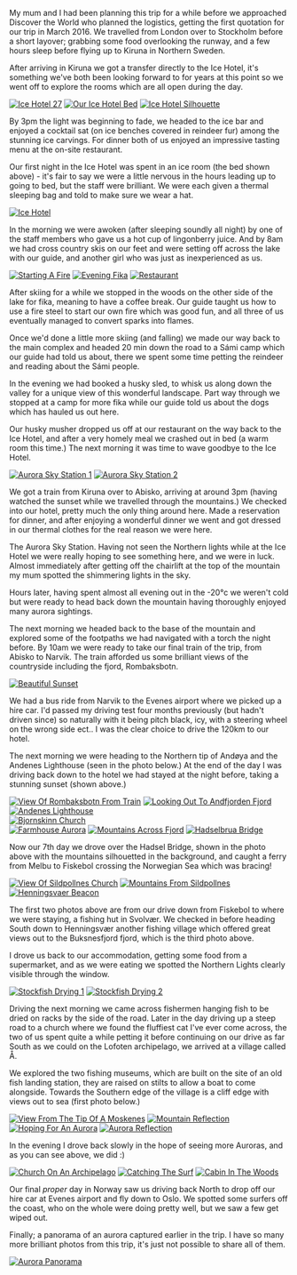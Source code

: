 <!--moml:meta
Title: 2017 Sweden & Norway
Date: 2017-02-01
Hero: town-reflection
Intro: Starting in Northern Sweden, staying at the Ice Hotel, and crossing into Norway before hiring a car and exploring Northern Norway.
-->

My mum and I had been planning this trip for a while before we approached Discover the World who planned the logistics, getting the first quotation for our trip in March 2016. We travelled from London over to Stockholm before a short layover; grabbing some food overlooking the runway, and a few hours sleep before flying up to Kiruna in Northern Sweden.

After arriving in Kiruna we got a transfer directly to the Ice Hotel, it's something we've both been looking forward to for years at this point so we went off to explore the rooms which are all open during the day.

<div class="gallery">
    <a href="/2017-sweden-and-norway/ice-hotel-27-2000.jpg"><img alt="Ice Hotel 27" srcset="/2014-barcelona/ice-hotel-27-400.jpg, /2017-sweden-and-norway/ice-hotel-27-800.jpg 800w, /2017-sweden-and-norway/ice-hotel-27-1200.jpg 1200w, /2017-sweden-and-norway/ice-hotel-27-1600.jpg 1600w, /2017-sweden-and-norway/ice-hotel-27-2000.jpg 2000w" src="/2017-sweden-and-norway/ice-hotel-27-400.jpg"></a>
    <a href="/2017-sweden-and-norway/our-ice-hotel-bed-2000.jpg"><img alt="Our Ice Hotel Bed" srcset="/2014-barcelona/our-ice-hotel-bed-400.jpg, /2017-sweden-and-norway/our-ice-hotel-bed-800.jpg 800w, /2017-sweden-and-norway/our-ice-hotel-bed-1200.jpg 1200w, /2017-sweden-and-norway/our-ice-hotel-bed-1600.jpg 1600w, /2017-sweden-and-norway/our-ice-hotel-bed-2000.jpg 2000w" src="/2017-sweden-and-norway/our-ice-hotel-bed-400.jpg"></a>
    <a href="/2017-sweden-and-norway/ice-hotel-silhouette-2000.jpg"><img alt="Ice Hotel Silhouette" srcset="/2014-barcelona/ice-hotel-silhouette-400.jpg, /2017-sweden-and-norway/ice-hotel-silhouette-800.jpg 800w, /2017-sweden-and-norway/ice-hotel-silhouette-1200.jpg 1200w, /2017-sweden-and-norway/ice-hotel-silhouette-1600.jpg 1600w, /2017-sweden-and-norway/ice-hotel-silhouette-2000.jpg 2000w" src="/2017-sweden-and-norway/ice-hotel-silhouette-400.jpg"></a>
</div>

By 3pm the light was beginning to fade, we headed to the ice bar and enjoyed a cocktail sat (on ice benches covered in reindeer fur) among the stunning ice carvings. For dinner both of us enjoyed an impressive tasting menu at the on-site restaurant.

Our first night in the Ice Hotel was spent in an ice room (the bed shown above) - it's fair to say we were a little nervous in the hours leading up to going to bed, but the staff were brilliant. We were each given a thermal sleeping bag and told to make sure we wear a hat.

<div class="gallery">
    <a href="/2017-sweden-and-norway/ice-hotel-2000.jpg"><img alt="Ice Hotel" srcset="/2014-barcelona/ice-hotel-400.jpg, /2017-sweden-and-norway/ice-hotel-800.jpg 800w, /2017-sweden-and-norway/ice-hotel-1200.jpg 1200w, /2017-sweden-and-norway/ice-hotel-1600.jpg 1600w, /2017-sweden-and-norway/ice-hotel-2000.jpg 2000w" src="/2017-sweden-and-norway/ice-hotel-400.jpg"></a>
</div>

In the morning we were awoken (after sleeping soundly all night) by one of the staff members who gave us a hot cup of lingonberry juice. And by 8am we had cross country skis on our feet and were setting off across the lake with our guide, and another girl who was just as inexperienced as us.

<div class="gallery">
    <a href="/2017-sweden-and-norway/starting-a-fire-2000.jpg"><img alt="Starting A Fire" srcset="/2014-barcelona/starting-a-fire-400.jpg, /2017-sweden-and-norway/starting-a-fire-800.jpg 800w, /2017-sweden-and-norway/starting-a-fire-1200.jpg 1200w, /2017-sweden-and-norway/starting-a-fire-1600.jpg 1600w, /2017-sweden-and-norway/starting-a-fire-2000.jpg 2000w" src="/2017-sweden-and-norway/starting-a-fire-400.jpg"></a>
    <a href="/2017-sweden-and-norway/evening-fika-2000.jpg"><img alt="Evening Fika" srcset="/2014-barcelona/evening-fika-400.jpg, /2017-sweden-and-norway/evening-fika-800.jpg 800w, /2017-sweden-and-norway/evening-fika-1200.jpg 1200w, /2017-sweden-and-norway/evening-fika-1600.jpg 1600w, /2017-sweden-and-norway/evening-fika-2000.jpg 2000w" src="/2017-sweden-and-norway/evening-fika-400.jpg"></a>
    <a href="/2017-sweden-and-norway/restaurant-2000.jpg"><img alt="Restaurant" srcset="/2014-barcelona/restaurant-400.jpg, /2017-sweden-and-norway/restaurant-800.jpg 800w, /2017-sweden-and-norway/restaurant-1200.jpg 1200w, /2017-sweden-and-norway/restaurant-1600.jpg 1600w, /2017-sweden-and-norway/restaurant-2000.jpg 2000w" src="/2017-sweden-and-norway/restaurant-400.jpg"></a>
</div>

After skiing for a while we stopped in the woods on the other side of the lake for fika, meaning to have a coffee break. Our guide taught us how to use a fire steel to start our own fire which was good fun, and all three of us eventually managed to convert sparks into flames.

Once we'd done a little more skiing (and falling) we made our way back to the main complex and headed 20 min down the road to a Sámi camp which our guide had told us about, there we spent some time petting the reindeer and reading about the Sámi people.

In the evening we had booked a husky sled, to whisk us along down the valley for a unique view of this wonderful landscape. Part way through we stopped at a camp for more fika while our guide told us about the dogs which has hauled us out here.

Our husky musher dropped us off at our restaurant on the way back to the Ice Hotel, and after a very homely meal we crashed out in bed (a warm room this time.) The next morning it was time to wave goodbye to the Ice Hotel.

<div class="gallery">
    <a href="/2017-sweden-and-norway/aurora-sky-station-1-2000.jpg"><img alt="Aurora Sky Station 1" srcset="/2014-barcelona/aurora-sky-station-1-400.jpg, /2017-sweden-and-norway/aurora-sky-station-1-800.jpg 800w, /2017-sweden-and-norway/aurora-sky-station-1-1200.jpg 1200w, /2017-sweden-and-norway/aurora-sky-station-1-1600.jpg 1600w, /2017-sweden-and-norway/aurora-sky-station-1-2000.jpg 2000w" src="/2017-sweden-and-norway/aurora-sky-station-1-400.jpg"></a>
    <a href="/2017-sweden-and-norway/aurora-sky-station-2-2000.jpg"><img alt="Aurora Sky Station 2" srcset="/2014-barcelona/aurora-sky-station-2-400.jpg, /2017-sweden-and-norway/aurora-sky-station-2-800.jpg 800w, /2017-sweden-and-norway/aurora-sky-station-2-1200.jpg 1200w, /2017-sweden-and-norway/aurora-sky-station-2-1600.jpg 1600w, /2017-sweden-and-norway/aurora-sky-station-2-2000.jpg 2000w" src="/2017-sweden-and-norway/aurora-sky-station-2-400.jpg"></a>
</div>

We got a train from Kiruna over to Abisko, arriving at around 3pm (having watched the sunset while we travelled through the mountains.) We checked into our hotel, pretty much the only thing around here. Made a reservation for dinner, and after enjoying a wonderful dinner we went and got dressed in our thermal clothes for the real reason we were here.

The Aurora Sky Station. Having not seen the Northern lights while at the Ice Hotel we were really hoping to see something here, and we were in luck. Almost immediately after getting off the chairlift at the top of the mountain my mum spotted the shimmering lights in the sky.

Hours later, having spent almost all evening out in the -20°c we weren't cold but were ready to head back down the mountain having thoroughly enjoyed many aurora sightings.

The next morning we headed back to the base of the mountain and explored some of the footpaths we had navigated with a torch the night before. By 10am we were ready to take our final train of the trip, from Abisko to Narvik. The train afforded us some brilliant views of the countryside including the fjord, Rombaksbotn.

<div class="gallery">
    <a href="/2017-sweden-and-norway/beautiful-sunset-2000.jpg"><img alt="Beautiful Sunset" srcset="/2014-barcelona/beautiful-sunset-400.jpg, /2017-sweden-and-norway/beautiful-sunset-800.jpg 800w, /2017-sweden-and-norway/beautiful-sunset-1200.jpg 1200w, /2017-sweden-and-norway/beautiful-sunset-1600.jpg 1600w, /2017-sweden-and-norway/beautiful-sunset-2000.jpg 2000w" src="/2017-sweden-and-norway/beautiful-sunset-400.jpg"></a>
</div>

We had a bus ride from Narvik to the Evenes airport where we picked up a hire car. I'd passed my driving test four months previously (but hadn't driven since) so naturally with it being pitch black, icy, with a steering wheel on the wrong side ect.. I was the clear choice to drive the 120km to our hotel.

The next morning we were heading to the Northern tip of Andøya and the Andenes Lighthouse (seen in the photo below.) At the end of the day I was driving back down to the hotel we had stayed at the night before, taking a stunning sunset (shown above.)

<div class="gallery">
    <a href="/2017-sweden-and-norway/view-of-rombaksbotn-from-train-2000.jpg"><img alt="View Of Rombaksbotn From Train" srcset="/2014-barcelona/view-of-rombaksbotn-from-train-400.jpg, /2017-sweden-and-norway/view-of-rombaksbotn-from-train-800.jpg 800w, /2017-sweden-and-norway/view-of-rombaksbotn-from-train-1200.jpg 1200w, /2017-sweden-and-norway/view-of-rombaksbotn-from-train-1600.jpg 1600w, /2017-sweden-and-norway/view-of-rombaksbotn-from-train-2000.jpg 2000w" src="/2017-sweden-and-norway/view-of-rombaksbotn-from-train-400.jpg"></a>
    <a href="/2017-sweden-and-norway/looking-out-to-andfjorden-fjord-2000.jpg"><img alt="Looking Out To Andfjorden Fjord" srcset="/2014-barcelona/looking-out-to-andfjorden-fjord-400.jpg, /2017-sweden-and-norway/looking-out-to-andfjorden-fjord-800.jpg 800w, /2017-sweden-and-norway/looking-out-to-andfjorden-fjord-1200.jpg 1200w, /2017-sweden-and-norway/looking-out-to-andfjorden-fjord-1600.jpg 1600w, /2017-sweden-and-norway/looking-out-to-andfjorden-fjord-2000.jpg 2000w" src="/2017-sweden-and-norway/looking-out-to-andfjorden-fjord-400.jpg"></a>
    <a href="/2017-sweden-and-norway/andenes-lighthouse-2000.jpg"><img alt="Andenes Lighthouse" srcset="/2014-barcelona/andenes-lighthouse-400.jpg, /2017-sweden-and-norway/andenes-lighthouse-800.jpg 800w, /2017-sweden-and-norway/andenes-lighthouse-1200.jpg 1200w, /2017-sweden-and-norway/andenes-lighthouse-1600.jpg 1600w, /2017-sweden-and-norway/andenes-lighthouse-2000.jpg 2000w" src="/2017-sweden-and-norway/andenes-lighthouse-400.jpg"></a>
</div>

<div class="gallery">
    <a href="/2017-sweden-and-norway/bjornskinn-church-2000.jpg"><img alt="Bjornskinn Church" srcset="/2014-barcelona/bjornskinn-church-400.jpg, /2017-sweden-and-norway/bjornskinn-church-800.jpg 800w, /2017-sweden-and-norway/bjornskinn-church-1200.jpg 1200w, /2017-sweden-and-norway/bjornskinn-church-1600.jpg 1600w, /2017-sweden-and-norway/bjornskinn-church-2000.jpg 2000w" src="/2017-sweden-and-norway/bjornskinn-church-400.jpg"></a>
</div>

<div class="gallery">
    <a href="/2017-sweden-and-norway/farmhouse-aurora-2000.jpg"><img alt="Farmhouse Aurora" srcset="/2014-barcelona/farmhouse-aurora-400.jpg, /2017-sweden-and-norway/farmhouse-aurora-800.jpg 800w, /2017-sweden-and-norway/farmhouse-aurora-1200.jpg 1200w, /2017-sweden-and-norway/farmhouse-aurora-1600.jpg 1600w, /2017-sweden-and-norway/farmhouse-aurora-2000.jpg 2000w" src="/2017-sweden-and-norway/farmhouse-aurora-400.jpg"></a>
    <a href="/2017-sweden-and-norway/mountains-across-fjord-2000.jpg"><img alt="Mountains Across Fjord" srcset="/2014-barcelona/mountains-across-fjord-400.jpg, /2017-sweden-and-norway/mountains-across-fjord-800.jpg 800w, /2017-sweden-and-norway/mountains-across-fjord-1200.jpg 1200w, /2017-sweden-and-norway/mountains-across-fjord-1600.jpg 1600w, /2017-sweden-and-norway/mountains-across-fjord-2000.jpg 2000w" src="/2017-sweden-and-norway/mountains-across-fjord-400.jpg"></a>
    <a href="/2017-sweden-and-norway/hadselbrua-bridge-2000.jpg"><img alt="Hadselbrua Bridge" srcset="/2014-barcelona/hadselbrua-bridge-400.jpg, /2017-sweden-and-norway/hadselbrua-bridge-800.jpg 800w, /2017-sweden-and-norway/hadselbrua-bridge-1200.jpg 1200w, /2017-sweden-and-norway/hadselbrua-bridge-1600.jpg 1600w, /2017-sweden-and-norway/hadselbrua-bridge-2000.jpg 2000w" src="/2017-sweden-and-norway/hadselbrua-bridge-400.jpg"></a>
</div>

Now our 7th day we drove over the Hadsel Bridge, shown in the photo above with the mountains silhouetted in the background, and caught a ferry from Melbu to Fiskebol crossing the Norwegian Sea which was bracing!

<div class="gallery">
    <a href="/2017-sweden-and-norway/view-of-sildpollnes-church-2000.jpg"><img alt="View Of Sildpollnes Church" srcset="/2014-barcelona/view-of-sildpollnes-church-400.jpg, /2017-sweden-and-norway/view-of-sildpollnes-church-800.jpg 800w, /2017-sweden-and-norway/view-of-sildpollnes-church-1200.jpg 1200w, /2017-sweden-and-norway/view-of-sildpollnes-church-1600.jpg 1600w, /2017-sweden-and-norway/view-of-sildpollnes-church-2000.jpg 2000w" src="/2017-sweden-and-norway/view-of-sildpollnes-church-400.jpg"></a>
    <a href="/2017-sweden-and-norway/mountains-from-sildpollnes-2000.jpg"><img alt="Mountains From Sildpollnes" srcset="/2014-barcelona/mountains-from-sildpollnes-400.jpg, /2017-sweden-and-norway/mountains-from-sildpollnes-800.jpg 800w, /2017-sweden-and-norway/mountains-from-sildpollnes-1200.jpg 1200w, /2017-sweden-and-norway/mountains-from-sildpollnes-1600.jpg 1600w, /2017-sweden-and-norway/mountains-from-sildpollnes-2000.jpg 2000w" src="/2017-sweden-and-norway/mountains-from-sildpollnes-400.jpg"></a>
    <a href="/2017-sweden-and-norway/henningsvaer-beacon-2000.jpg"><img alt="Henningsvaer Beacon" srcset="/2014-barcelona/henningsvaer-beacon-400.jpg, /2017-sweden-and-norway/henningsvaer-beacon-800.jpg 800w, /2017-sweden-and-norway/henningsvaer-beacon-1200.jpg 1200w, /2017-sweden-and-norway/henningsvaer-beacon-1600.jpg 1600w, /2017-sweden-and-norway/henningsvaer-beacon-2000.jpg 2000w" src="/2017-sweden-and-norway/henningsvaer-beacon-400.jpg"></a>
</div>

The first two photos above are from our drive down from Fiskebol to where we were staying, a fishing hut in Svolvær. We checked in before heading South down to Henningsvær another fishing village which offered great views out to the Buksnesfjord fjord, which is the third photo above.

I drove us back to our accommodation, getting some food from a supermarket, and as we were eating we spotted the Northern Lights clearly visible through the window.

<div class="gallery">
    <a href="/2017-sweden-and-norway/stockfish-drying-1-2000.jpg"><img alt="Stockfish Drying 1" srcset="/2014-barcelona/stockfish-drying-1-400.jpg, /2017-sweden-and-norway/stockfish-drying-1-800.jpg 800w, /2017-sweden-and-norway/stockfish-drying-1-1200.jpg 1200w, /2017-sweden-and-norway/stockfish-drying-1-1600.jpg 1600w, /2017-sweden-and-norway/stockfish-drying-1-2000.jpg 2000w" src="/2017-sweden-and-norway/stockfish-drying-1-400.jpg"></a>
    <a href="/2017-sweden-and-norway/stockfish-drying-2-2000.jpg"><img alt="Stockfish Drying 2" srcset="/2014-barcelona/stockfish-drying-2-400.jpg, /2017-sweden-and-norway/stockfish-drying-2-800.jpg 800w, /2017-sweden-and-norway/stockfish-drying-2-1200.jpg 1200w, /2017-sweden-and-norway/stockfish-drying-2-1600.jpg 1600w, /2017-sweden-and-norway/stockfish-drying-2-2000.jpg 2000w" src="/2017-sweden-and-norway/stockfish-drying-2-400.jpg"></a>
</div>

Driving the next morning we came across fishermen hanging fish to be dried on racks by the side of the road. Later in the day driving up a steep road to a church where we found the fluffiest cat I've ever come across, the two of us spent quite a while petting it before continuing on our drive as far South as we could on the Lofoten archipelago, we arrived at a village called Å.

We explored the two fishing museums, which are built on the site of an old fish landing station, they are raised on stilts to allow a boat to come alongside. Towards the Southern edge of the village is a cliff edge with views out to sea (first photo below.)

<div class="gallery">
    <a href="/2017-sweden-and-norway/view-from-the-tip-of-a-moskenes-2000.jpg"><img alt="View From The Tip Of A Moskenes" srcset="/2014-barcelona/view-from-the-tip-of-a-moskenes-400.jpg, /2017-sweden-and-norway/view-from-the-tip-of-a-moskenes-800.jpg 800w, /2017-sweden-and-norway/view-from-the-tip-of-a-moskenes-1200.jpg 1200w, /2017-sweden-and-norway/view-from-the-tip-of-a-moskenes-1600.jpg 1600w, /2017-sweden-and-norway/view-from-the-tip-of-a-moskenes-2000.jpg 2000w" src="/2017-sweden-and-norway/view-from-the-tip-of-a-moskenes-400.jpg"></a>
    <a href="/2017-sweden-and-norway/mountain-reflection-2000.jpg"><img alt="Mountain Reflection" srcset="/2014-barcelona/mountain-reflection-400.jpg, /2017-sweden-and-norway/mountain-reflection-800.jpg 800w, /2017-sweden-and-norway/mountain-reflection-1200.jpg 1200w, /2017-sweden-and-norway/mountain-reflection-1600.jpg 1600w, /2017-sweden-and-norway/mountain-reflection-2000.jpg 2000w" src="/2017-sweden-and-norway/mountain-reflection-400.jpg"></a>
    <a href="/2017-sweden-and-norway/hoping-for-an-aurora-2000.jpg"><img alt="Hoping For An Aurora" srcset="/2014-barcelona/hoping-for-an-aurora-400.jpg, /2017-sweden-and-norway/hoping-for-an-aurora-800.jpg 800w, /2017-sweden-and-norway/hoping-for-an-aurora-1200.jpg 1200w, /2017-sweden-and-norway/hoping-for-an-aurora-1600.jpg 1600w, /2017-sweden-and-norway/hoping-for-an-aurora-2000.jpg 2000w" src="/2017-sweden-and-norway/hoping-for-an-aurora-400.jpg"></a>
    <a href="/2017-sweden-and-norway/aurora-reflection-2000.jpg"><img alt="Aurora Reflection" srcset="/2014-barcelona/aurora-reflection-400.jpg, /2017-sweden-and-norway/aurora-reflection-800.jpg 800w, /2017-sweden-and-norway/aurora-reflection-1200.jpg 1200w, /2017-sweden-and-norway/aurora-reflection-1600.jpg 1600w, /2017-sweden-and-norway/aurora-reflection-2000.jpg 2000w" src="/2017-sweden-and-norway/aurora-reflection-400.jpg"></a>
</div>

In the evening I drove back slowly in the hope of seeing more Auroras, and as you can see above, we did :)

<div class="gallery">
    <a href="/2017-sweden-and-norway/church-on-an-archipelago-2000.jpg"><img alt="Church On An Archipelago" srcset="/2014-barcelona/church-on-an-archipelago-400.jpg, /2017-sweden-and-norway/church-on-an-archipelago-800.jpg 800w, /2017-sweden-and-norway/church-on-an-archipelago-1200.jpg 1200w, /2017-sweden-and-norway/church-on-an-archipelago-1600.jpg 1600w, /2017-sweden-and-norway/church-on-an-archipelago-2000.jpg 2000w" src="/2017-sweden-and-norway/church-on-an-archipelago-400.jpg"></a>
    <a href="/2017-sweden-and-norway/catching-the-surf-2000.jpg"><img alt="Catching The Surf" srcset="/2014-barcelona/catching-the-surf-400.jpg, /2017-sweden-and-norway/catching-the-surf-800.jpg 800w, /2017-sweden-and-norway/catching-the-surf-1200.jpg 1200w, /2017-sweden-and-norway/catching-the-surf-1600.jpg 1600w, /2017-sweden-and-norway/catching-the-surf-2000.jpg 2000w" src="/2017-sweden-and-norway/catching-the-surf-400.jpg"></a>
    <a href="/2017-sweden-and-norway/cabin-in-the-woods-2000.jpg"><img alt="Cabin In The Woods" srcset="/2014-barcelona/cabin-in-the-woods-400.jpg, /2017-sweden-and-norway/cabin-in-the-woods-800.jpg 800w, /2017-sweden-and-norway/cabin-in-the-woods-1200.jpg 1200w, /2017-sweden-and-norway/cabin-in-the-woods-1600.jpg 1600w, /2017-sweden-and-norway/cabin-in-the-woods-2000.jpg 2000w" src="/2017-sweden-and-norway/cabin-in-the-woods-400.jpg"></a>
</div>

Our final *proper* day in Norway saw us driving back North to drop off our hire car at Evenes airport and fly down to Oslo. We spotted some surfers off the coast, who on the whole were doing pretty well, but we saw a few get wiped out.

Finally; a panorama of an aurora captured earlier in the trip. I have so many more brilliant photos from this trip, it's just not possible to share all of them.

<div class="gallery">
    <a href="/2017-sweden-and-norway/aurora-panorama-2000.jpg"><img alt="Aurora Panorama" srcset="/2014-barcelona/aurora-panorama-400.jpg, /2017-sweden-and-norway/aurora-panorama-800.jpg 800w, /2017-sweden-and-norway/aurora-panorama-1200.jpg 1200w, /2017-sweden-and-norway/aurora-panorama-1600.jpg 1600w, /2017-sweden-and-norway/aurora-panorama-2000.jpg 2000w" src="/2017-sweden-and-norway/aurora-panorama-400.jpg"></a>
</div>
